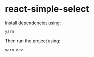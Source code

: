 # react-simple-select

Install dependencies using: 
```
yarn
```

Then run the project using:
```
yarn dev
```
